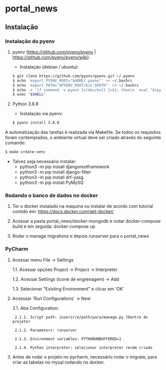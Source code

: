 # portal_news


## Instalação


### Instalação do pyenv

 1. pyenv (https://github.com/pyenv/pyenv | https://github.com/pyenv/pyenv/wiki)
    - Instalação (debian / ubuntu): 
    ```bash
    $ git clone https://github.com/pyenv/pyenv.git ~/.pyenv
    $ echo 'export PYENV_ROOT="$HOME/.pyenv"' >> ~/.bashrc
    $ echo 'export PATH="$PYENV_ROOT/bin:$PATH"' >> ~/.bashrc
    $ echo -e 'if command -v pyenv 1>/dev/null 2>&1; then\n  eval "$(pyenv init -)"\nfi' >> ~/.bashrc
    $ exec "$SHELL"
    ```

 2. Python 3.8.8
    - Instalação via pyenv:
    ```bash
    $ pyenv install 3.8.8
    ```

A automatização das tarefas é realizada via Makefile. Se todos os requisitos foram contemplados, o ambiente virtual 
deve ser criado através do seguinte comando:

```bash
$ make create-venv
```

- Talvez seja necessário instalar:
  - python3 -m pip install djangorestframework
  - python3 -m pip install django-filter
  - python3 -m pip install drf-yasg
  - python3 -m pip install PyMySQ

### Rodando o banco de dados no docker

1. Ter o docker instalado na maquina ou instalar de acordo com tutorial contido em:
https://docs.docker.com/get-docker/

2. Acessar a pasta portal_news/docker-mongodb e rodar docker-compose build e em seguida: docker-compose up

3. Rodar o manage migrations e depois runserver para o portal_news

### PyCharm

1. Acessar menu File -> Settings

    1.1. Acessar opções Project -> Project -> Interpreter

    1.2. Acessar Settings (icone de engrenagem) -> Add

    1.3. Selecionar "Existing Environment" e clicar em 'OK'

2. Acesssar 'Run Configurations' -> New

    2.1. Aba Configuration:

        2.1.1. Script path: inserir/o/path/para/manage.py (Dentro do projeto)

        2.1.2. Parameters: runserver

        2.1.3. Environment variables: PYTHONUNBUFFERED=1

        2.1.4. Python interpreter: selecionar interpreter recém criado

3. Antes de rodar o projeto no pycharm, necessário rodar o migrate, para criar as tabelas no mysql rodando no docker.
